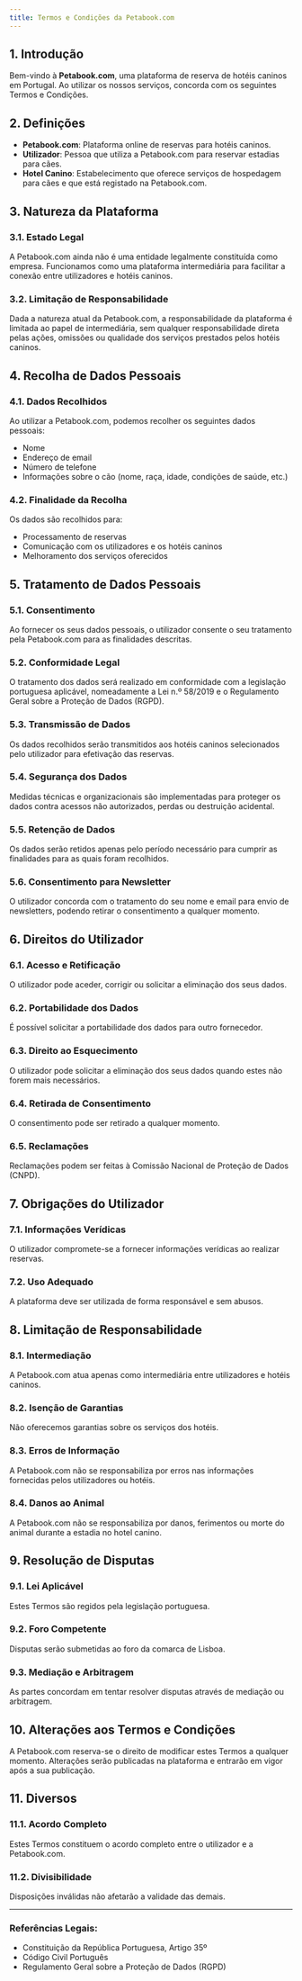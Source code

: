 ```yaml
---
title: Termos e Condições da Petabook.com
---
```


## 1. Introdução

Bem-vindo à **Petabook.com**, uma plataforma de reserva de hotéis caninos em Portugal. Ao utilizar os nossos serviços, concorda com os seguintes Termos e Condições.

## 2. Definições

- **Petabook.com**: Plataforma online de reservas para hotéis caninos.
- **Utilizador**: Pessoa que utiliza a Petabook.com para reservar estadias para cães.
- **Hotel Canino**: Estabelecimento que oferece serviços de hospedagem para cães e que está registado na Petabook.com.

## 3. Natureza da Plataforma

### 3.1. Estado Legal

A Petabook.com ainda não é uma entidade legalmente constituída como empresa. Funcionamos como uma plataforma intermediária para facilitar a conexão entre utilizadores e hotéis caninos.

### 3.2. Limitação de Responsabilidade

Dada a natureza atual da Petabook.com, a responsabilidade da plataforma é limitada ao papel de intermediária, sem qualquer responsabilidade direta pelas ações, omissões ou qualidade dos serviços prestados pelos hotéis caninos.

## 4. Recolha de Dados Pessoais

### 4.1. Dados Recolhidos

Ao utilizar a Petabook.com, podemos recolher os seguintes dados pessoais:

- Nome
- Endereço de email
- Número de telefone
- Informações sobre o cão (nome, raça, idade, condições de saúde, etc.)

### 4.2. Finalidade da Recolha

Os dados são recolhidos para:

- Processamento de reservas
- Comunicação com os utilizadores e os hotéis caninos
- Melhoramento dos serviços oferecidos

## 5. Tratamento de Dados Pessoais

### 5.1. Consentimento

Ao fornecer os seus dados pessoais, o utilizador consente o seu tratamento pela Petabook.com para as finalidades descritas.

### 5.2. Conformidade Legal

O tratamento dos dados será realizado em conformidade com a legislação portuguesa aplicável, nomeadamente a Lei n.º 58/2019 e o Regulamento Geral sobre a Proteção de Dados (RGPD).

### 5.3. Transmissão de Dados

Os dados recolhidos serão transmitidos aos hotéis caninos selecionados pelo utilizador para efetivação das reservas.

### 5.4. Segurança dos Dados

Medidas técnicas e organizacionais são implementadas para proteger os dados contra acessos não autorizados, perdas ou destruição acidental.

### 5.5. Retenção de Dados

Os dados serão retidos apenas pelo período necessário para cumprir as finalidades para as quais foram recolhidos.

### 5.6. Consentimento para Newsletter

O utilizador concorda com o tratamento do seu nome e email para envio de newsletters, podendo retirar o consentimento a qualquer momento.

## 6. Direitos do Utilizador

### 6.1. Acesso e Retificação

O utilizador pode aceder, corrigir ou solicitar a eliminação dos seus dados.

### 6.2. Portabilidade dos Dados

É possível solicitar a portabilidade dos dados para outro fornecedor.

### 6.3. Direito ao Esquecimento

O utilizador pode solicitar a eliminação dos seus dados quando estes não forem mais necessários.

### 6.4. Retirada de Consentimento

O consentimento pode ser retirado a qualquer momento.

### 6.5. Reclamações

Reclamações podem ser feitas à Comissão Nacional de Proteção de Dados (CNPD).

## 7. Obrigações do Utilizador

### 7.1. Informações Verídicas

O utilizador compromete-se a fornecer informações verídicas ao realizar reservas.

### 7.2. Uso Adequado

A plataforma deve ser utilizada de forma responsável e sem abusos.

## 8. Limitação de Responsabilidade

### 8.1. Intermediação

A Petabook.com atua apenas como intermediária entre utilizadores e hotéis caninos.

### 8.2. Isenção de Garantias

Não oferecemos garantias sobre os serviços dos hotéis.

### 8.3. Erros de Informação

A Petabook.com não se responsabiliza por erros nas informações fornecidas pelos utilizadores ou hotéis.

### 8.4. Danos ao Animal

A Petabook.com não se responsabiliza por danos, ferimentos ou morte do animal durante a estadia no hotel canino.

## 9. Resolução de Disputas

### 9.1. Lei Aplicável

Estes Termos são regidos pela legislação portuguesa.

### 9.2. Foro Competente

Disputas serão submetidas ao foro da comarca de Lisboa.

### 9.3. Mediação e Arbitragem

As partes concordam em tentar resolver disputas através de mediação ou arbitragem.

## 10. Alterações aos Termos e Condições

A Petabook.com reserva-se o direito de modificar estes Termos a qualquer momento. Alterações serão publicadas na plataforma e entrarão em vigor após a sua publicação.

## 11. Diversos

### 11.1. Acordo Completo

Estes Termos constituem o acordo completo entre o utilizador e a Petabook.com.

### 11.2. Divisibilidade

Disposições inválidas não afetarão a validade das demais.

---

### Referências Legais:

- Constituição da República Portuguesa, Artigo 35º
- Código Civil Português
- Regulamento Geral sobre a Proteção de Dados (RGPD)
